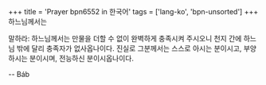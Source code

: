 +++
title = 'Prayer bpn6552 in 한국어'
tags = ['lang-ko', 'bpn-unsorted']
+++
하느님께서는

말하라: 하느님께서는 만물을 더할 수 없이 완벽하게 충족시켜 주시오니 천지 간에 하느님 밖에 달리 충족자가 없사옵나이다. 진실로 그분께서는 스스로 아시는 분이시고, 부양하시는 분이시며, 전능하신 분이시옵나이다.

-- Báb
